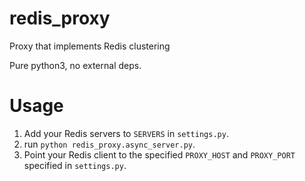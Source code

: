 # redis_proxy
Proxy that implements Redis clustering

Pure python3, no external deps.

# Usage
1. Add your Redis servers to `SERVERS` in `settings.py`.
2. run `python redis_proxy.async_server.py`.
3. Point your Redis client to the specified `PROXY_HOST` and `PROXY_PORT` specified in `settings.py`.

